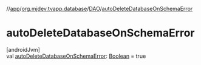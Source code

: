 //[app](../../../index.md)/[org.mjdev.tvapp.database](../index.md)/[DAO](index.md)/[autoDeleteDatabaseOnSchemaError](auto-delete-database-on-schema-error.md)

# autoDeleteDatabaseOnSchemaError

[androidJvm]\
val [autoDeleteDatabaseOnSchemaError](auto-delete-database-on-schema-error.md): [Boolean](https://kotlinlang.org/api/latest/jvm/stdlib/kotlin/-boolean/index.html) = true

